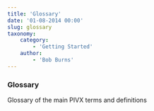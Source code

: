 ```yaml
---
title: 'Glossary'
date: '01-08-2014 00:00'
slug: glossary
taxonomy:
    category:
        - 'Getting Started'
    author:
        - 'Bob Burns'
---
```


### Glossary

Glossary of the main PIVX terms and definitions